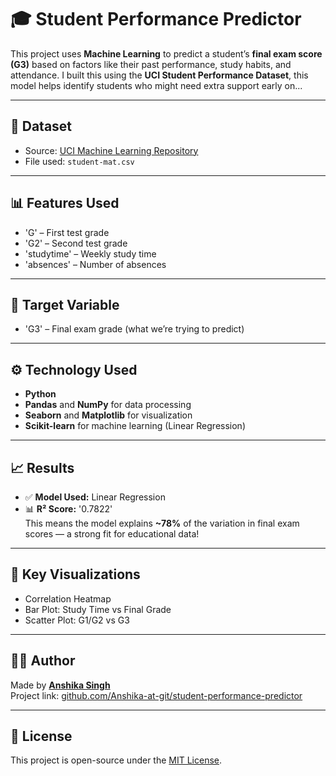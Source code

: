 # 🎓 Student Performance Predictor

This project uses **Machine Learning** to predict a student’s **final exam score (G3)** based on factors like their past performance, study habits, and attendance. I built this using the **UCI Student Performance Dataset**, this model helps identify students who might need extra support early on...

---

## 📂 Dataset
- Source: [UCI Machine Learning Repository](https://archive.ics.uci.edu/ml/datasets/Student+Performance)
- File used: `student-mat.csv`

---

## 📊 Features Used
- 'G' – First test grade  
- 'G2' – Second test grade  
- 'studytime' – Weekly study time  
- 'absences' – Number of absences  

---

## 🎯 Target Variable
- 'G3' – Final exam grade (what we’re trying to predict)

---

## ⚙️ Technology Used
- **Python**
- **Pandas** and **NumPy** for data processing
- **Seaborn** and **Matplotlib** for visualization
- **Scikit-learn** for machine learning (Linear Regression)

---

## 📈 Results
- ✅ **Model Used:** Linear Regression
- 📊 **R² Score:** '0.7822'  
  This means the model explains **~78%** of the variation in final exam scores — a strong fit for educational data!

---

## 📌 Key Visualizations
- Correlation Heatmap
- Bar Plot: Study Time vs Final Grade
- Scatter Plot: G1/G2 vs G3

---

## 👩‍💻 Author
Made by **[Anshika Singh](https://github.com/Anshika-at-git)**  
Project link: [github.com/Anshika-at-git/student-performance-predictor](https://github.com/Anshika-at-git/student-performance-predictor)

---

## 📢 License
This project is open-source under the [MIT License](LICENSE).

